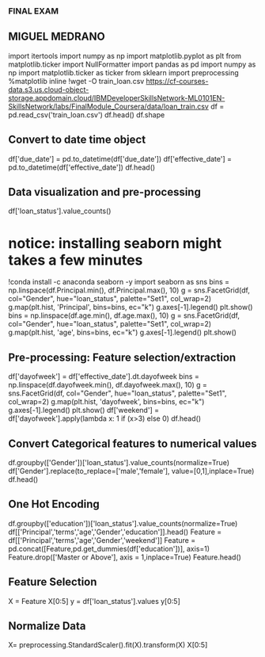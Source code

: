 ### FINAL EXAM
## MIGUEL MEDRANO
import itertools
import numpy as np
import matplotlib.pyplot as plt
from matplotlib.ticker import NullFormatter
import pandas as pd
import numpy as np
import matplotlib.ticker as ticker
from sklearn import preprocessing
%matplotlib inline
!wget -O train_loan.csv https://cf-courses-data.s3.us.cloud-object-storage.appdomain.cloud/IBMDeveloperSkillsNetwork-ML0101EN-SkillsNetwork/labs/FinalModule_Coursera/data/loan_train.csv
df = pd.read_csv('train_loan.csv')
df.head()
df.shape

## Convert to date time object

df['due_date'] = pd.to_datetime(df['due_date'])
df['effective_date'] = pd.to_datetime(df['effective_date'])
df.head()

## Data visualization and pre-processing
df['loan_status'].value_counts()

# notice: installing seaborn might takes a few minutes
!conda install -c anaconda seaborn -y
import seaborn as sns
bins = np.linspace(df.Principal.min(), df.Principal.max(), 10)
g = sns.FacetGrid(df, col="Gender", hue="loan_status", palette="Set1", col_wrap=2)
g.map(plt.hist, 'Principal', bins=bins, ec="k")
g.axes[-1].legend()
plt.show()
bins = np.linspace(df.age.min(), df.age.max(), 10)
g = sns.FacetGrid(df, col="Gender", hue="loan_status", palette="Set1", col_wrap=2)
g.map(plt.hist, 'age', bins=bins, ec="k")
g.axes[-1].legend()
plt.show()

## Pre-processing: Feature selection/extraction

df['dayofweek'] = df['effective_date'].dt.dayofweek
bins = np.linspace(df.dayofweek.min(), df.dayofweek.max(), 10)
g = sns.FacetGrid(df, col="Gender", hue="loan_status", palette="Set1", col_wrap=2)
g.map(plt.hist, 'dayofweek', bins=bins, ec="k")
g.axes[-1].legend()
plt.show()
df['weekend'] = df['dayofweek'].apply(lambda x: 1 if (x>3)  else 0)
df.head()

## Convert Categorical features to numerical values

df.groupby(['Gender'])['loan_status'].value_counts(normalize=True)
df['Gender'].replace(to_replace=['male','female'], value=[0,1],inplace=True)
df.head()

## One Hot Encoding

df.groupby(['education'])['loan_status'].value_counts(normalize=True)
df[['Principal','terms','age','Gender','education']].head()
Feature = df[['Principal','terms','age','Gender','weekend']]
Feature = pd.concat([Feature,pd.get_dummies(df['education'])], axis=1)
Feature.drop(['Master or Above'], axis = 1,inplace=True)
Feature.head()

## Feature Selection

X = Feature
X[0:5]
y = df['loan_status'].values
y[0:5]

## Normalize Data

X= preprocessing.StandardScaler().fit(X).transform(X)
X[0:5]

